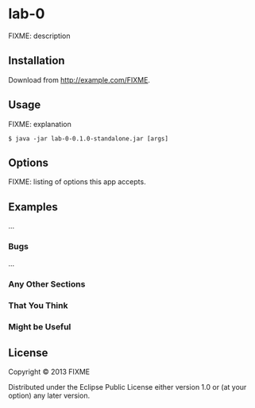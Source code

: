 # lab-0

FIXME: description

## Installation

Download from http://example.com/FIXME.

## Usage

FIXME: explanation

    $ java -jar lab-0-0.1.0-standalone.jar [args]

## Options

FIXME: listing of options this app accepts.

## Examples

...

### Bugs

...

### Any Other Sections
### That You Think
### Might be Useful

## License

Copyright © 2013 FIXME

Distributed under the Eclipse Public License either version 1.0 or (at
your option) any later version.
